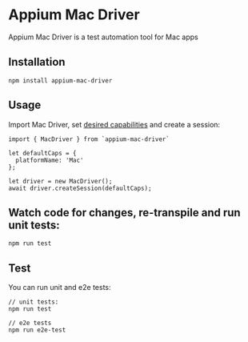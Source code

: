 Appium Mac Driver
===================

Appium Mac Driver is a test automation tool for Mac apps


## Installation
```
npm install appium-mac-driver
```

## Usage
Import Mac Driver, set [desired capabilities](https://github.com/appium/appium/blob/master/docs/en/writing-running-appium/caps.md) and create a session:

```
import { MacDriver } from `appium-mac-driver`

let defaultCaps = {
  platformName: 'Mac'
};

let driver = new MacDriver();
await driver.createSession(defaultCaps);
```

## Watch code for changes, re-transpile and run unit tests:

```
npm run test
```

## Test

You can run unit and e2e tests:

```
// unit tests:
npm run test

// e2e tests
npm run e2e-test
```
